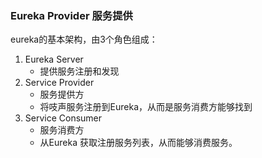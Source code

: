 ### Eureka Provider 服务提供

eureka的基本架构，由3个角色组成：

1. Eureka Server
   * 提供服务注册和发现
2. Service Provider
   * 服务提供方
   * 将吱声服务注册到Eureka，从而是服务消费方能够找到
3. Service Consumer
   * 服务消费方
   * 从Eureka 获取注册服务列表，从而能够消费服务。

